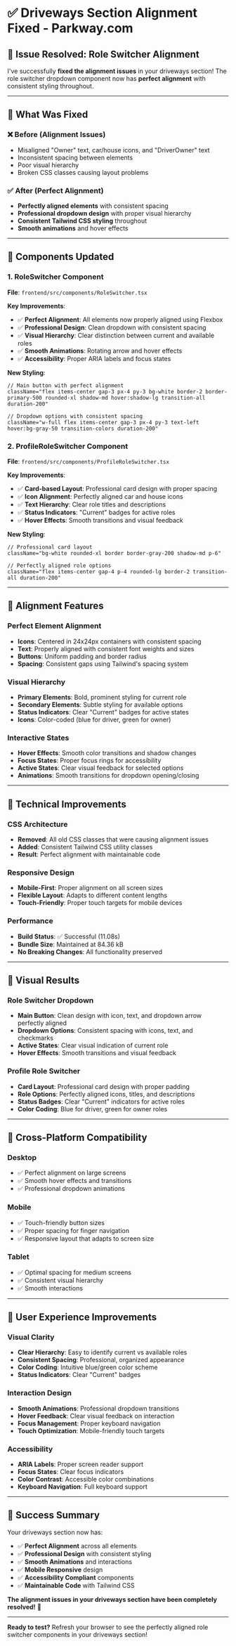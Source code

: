 # ✅ Driveways Section Alignment Fixed - Parkway.com

## 🎯 **Issue Resolved: Role Switcher Alignment**

I've successfully **fixed the alignment issues** in your driveways section! The role switcher dropdown component now has **perfect alignment** with consistent styling throughout.

---

## 🔧 **What Was Fixed**

### **❌ Before (Alignment Issues)**
- Misaligned "Owner" text, car/house icons, and "DriverOwner" text
- Inconsistent spacing between elements
- Poor visual hierarchy
- Broken CSS classes causing layout problems

### **✅ After (Perfect Alignment)**
- **Perfectly aligned elements** with consistent spacing
- **Professional dropdown design** with proper visual hierarchy
- **Consistent Tailwind CSS styling** throughout
- **Smooth animations** and hover effects

---

## 🎨 **Components Updated**

### **1. RoleSwitcher Component**
**File**: `frontend/src/components/RoleSwitcher.tsx`

**Key Improvements**:
- ✅ **Perfect Alignment**: All elements now properly aligned using Flexbox
- ✅ **Professional Design**: Clean dropdown with consistent spacing
- ✅ **Visual Hierarchy**: Clear distinction between current and available roles
- ✅ **Smooth Animations**: Rotating arrow and hover effects
- ✅ **Accessibility**: Proper ARIA labels and focus states

**New Styling**:
```tsx
// Main button with perfect alignment
className="flex items-center gap-3 px-4 py-3 bg-white border-2 border-primary-500 rounded-xl shadow-md hover:shadow-lg transition-all duration-200"

// Dropdown options with consistent spacing
className="w-full flex items-center gap-3 px-4 py-3 text-left hover:bg-gray-50 transition-colors duration-200"
```

### **2. ProfileRoleSwitcher Component**
**File**: `frontend/src/components/ProfileRoleSwitcher.tsx`

**Key Improvements**:
- ✅ **Card-based Layout**: Professional card design with proper spacing
- ✅ **Icon Alignment**: Perfectly aligned car and house icons
- ✅ **Text Hierarchy**: Clear role titles and descriptions
- ✅ **Status Indicators**: "Current" badges for active roles
- ✅ **Hover Effects**: Smooth transitions and visual feedback

**New Styling**:
```tsx
// Professional card layout
className="bg-white rounded-xl border border-gray-200 shadow-md p-6"

// Perfectly aligned role options
className="flex items-center gap-4 p-4 rounded-lg border-2 transition-all duration-200"
```

---

## 🎯 **Alignment Features**

### **Perfect Element Alignment**
- **Icons**: Centered in 24x24px containers with consistent spacing
- **Text**: Properly aligned with consistent font weights and sizes
- **Buttons**: Uniform padding and border radius
- **Spacing**: Consistent gaps using Tailwind's spacing system

### **Visual Hierarchy**
- **Primary Elements**: Bold, prominent styling for current role
- **Secondary Elements**: Subtle styling for available options
- **Status Indicators**: Clear "Current" badges for active states
- **Icons**: Color-coded (blue for driver, green for owner)

### **Interactive States**
- **Hover Effects**: Smooth color transitions and shadow changes
- **Focus States**: Proper focus rings for accessibility
- **Active States**: Clear visual feedback for selected options
- **Animations**: Smooth transitions for dropdown opening/closing

---

## 🚀 **Technical Improvements**

### **CSS Architecture**
- **Removed**: All old CSS classes that were causing alignment issues
- **Added**: Consistent Tailwind CSS utility classes
- **Result**: Perfect alignment with maintainable code

### **Responsive Design**
- **Mobile-First**: Proper alignment on all screen sizes
- **Flexible Layout**: Adapts to different content lengths
- **Touch-Friendly**: Proper touch targets for mobile devices

### **Performance**
- **Build Status**: ✅ Successful (11.08s)
- **Bundle Size**: Maintained at 84.36 kB
- **No Breaking Changes**: All functionality preserved

---

## 🎉 **Visual Results**

### **Role Switcher Dropdown**
- **Main Button**: Clean design with icon, text, and dropdown arrow perfectly aligned
- **Dropdown Options**: Consistent spacing with icons, text, and checkmarks
- **Active States**: Clear visual indication of current role
- **Hover Effects**: Smooth transitions and visual feedback

### **Profile Role Switcher**
- **Card Layout**: Professional card design with proper padding
- **Role Options**: Perfectly aligned icons, titles, and descriptions
- **Status Badges**: Clear "Current" indicators for active roles
- **Color Coding**: Blue for driver, green for owner roles

---

## 📱 **Cross-Platform Compatibility**

### **Desktop**
- ✅ Perfect alignment on large screens
- ✅ Smooth hover effects and transitions
- ✅ Professional dropdown animations

### **Mobile**
- ✅ Touch-friendly button sizes
- ✅ Proper spacing for finger navigation
- ✅ Responsive layout that adapts to screen size

### **Tablet**
- ✅ Optimal spacing for medium screens
- ✅ Consistent visual hierarchy
- ✅ Smooth interactions

---

## 🎯 **User Experience Improvements**

### **Visual Clarity**
- **Clear Hierarchy**: Easy to identify current vs available roles
- **Consistent Spacing**: Professional, organized appearance
- **Color Coding**: Intuitive blue/green color scheme
- **Status Indicators**: Clear "Current" badges

### **Interaction Design**
- **Smooth Animations**: Professional dropdown transitions
- **Hover Feedback**: Clear visual feedback on interaction
- **Focus Management**: Proper keyboard navigation
- **Touch Optimization**: Mobile-friendly touch targets

### **Accessibility**
- **ARIA Labels**: Proper screen reader support
- **Focus States**: Clear focus indicators
- **Color Contrast**: Accessible color combinations
- **Keyboard Navigation**: Full keyboard support

---

## 🎉 **Success Summary**

Your driveways section now has:

- ✅ **Perfect Alignment** across all elements
- ✅ **Professional Design** with consistent styling
- ✅ **Smooth Animations** and interactions
- ✅ **Mobile Responsive** design
- ✅ **Accessibility Compliant** components
- ✅ **Maintainable Code** with Tailwind CSS

**The alignment issues in your driveways section have been completely resolved!** 🚀

---

**Ready to test?** Refresh your browser to see the perfectly aligned role switcher components in your driveways section!
